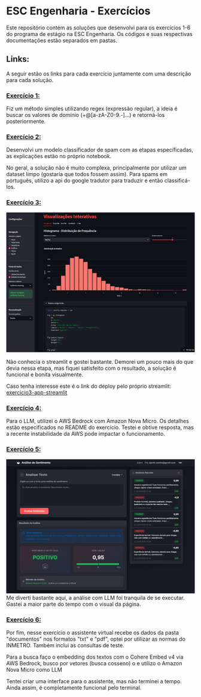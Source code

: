 # ESC Engenharia - Exercícios 
Este repositório contém as soluções que desenvolvi para os exercícios 1-6 do programa de estágio na ESC Engenharia. Os códigos e suas respectivas documentações estão separados em pastas.

## Links:
A seguir estão os links para cada exercício juntamente com uma descrição para cada solução.


### [Exercício 1:](https://github.com/igorlix/ESC-Engenharia_Exercicios/tree/main/exercicio1_emails)
Fiz um método simples utilizando regex (expressão regular), a ideia é buscar os valores de domínio (+@[a-zA-Z0-9.-]...) e retorná-los posteriormente.


### [Exercício 2:](https://github.com/igorlix/ESC-Engenharia_Exercicios/tree/main/exercicio2_classificador_spam/classificador_spam.ipynb)

Desenvolvi um modelo classificador de spam com as etapas específicadas, as explicações estão no próprio notebook. 

No geral, a solução não é muito complexa, principalmente por utilizar um dataset limpo (gostaria que todos fossem assim). Para spams em português, utilizo a api do google tradutor para traduzir e então classificá-los.


### [Exercício 3:](https://github.com/igorlix/ESC-Engenharia_Exercicios/tree/main/exercicio3_app_streamlit)

![App](exercicio3_app_streamlit/modulos/app.png)

Não conhecia o streamlit e gostei bastante. Demorei um pouco mais do que devia nessa etapa, mas fiquei satisfeito com o resultado, a solução é funcional e bonita visualmente. 

Caso tenha interesse este é o link do deploy pelo próprio streamlit: [exercicio3-app-streamlit](https://igorlix-esc-engenharia-exerc-exercicio3-app-streamlitapp-wktjjr.streamlit.app/)


### [Exercício 4:](https://github.com/igorlix/ESC-Engenharia_Exercicios/tree/main/exercicio4_bedrock)

Para o LLM, utilizei o AWS Bedrock com Amazon Nova Micro. Os detalhes estão especificados no README do exercício. Testei e obtive resposta, mas a recente instabilidade da AWS pode impactar o funcionamento. 


### [Exercício 5:](https://github.com/igorlix/ESC-Engenharia_Exercicios/tree/main/exercicio5_web_django)

![Tela Inicial:](exercicio5_web_django/projeto/tela.jpg)
Me diverti bastante aqui, a análise com LLM foi tranquila de se executar. Gastei a maior parte do tempo com o visual da página. 



### [Exercício 6:](https://github.com/igorlix/ESC-Engenharia_Exercicios/tree/main/exercicio6_rag_normas)

Por fim, nesse exercício o assistente virtual recebe os dados da pasta "documentos" nos formatos "txt" e "pdf", optei por utilizar as normas do INMETRO. Também inclui as consultas de teste.

Para a busca faço o embedding dos textos com o Cohere Embed v4 via AWS Bedrock, busco por vetores (busca cosseno) o e utilizo o Amazon Nova Micro como LLM

Tentei criar uma interface para o assistente, mas não terminei a tempo. Ainda assim, é completamente funcional pelo terminal. 


